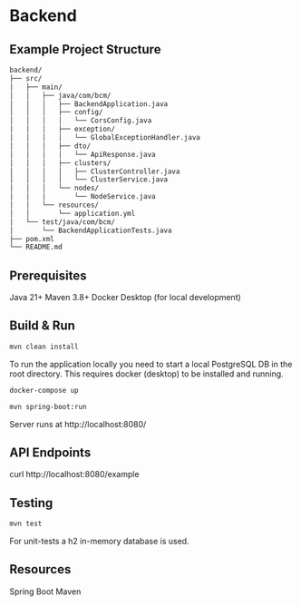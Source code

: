 # Backend
## Example Project Structure
```bash
backend/
├── src/
│   ├── main/
│   │   ├── java/com/bcm/
│   │   │   ├── BackendApplication.java
│   │   │   ├── config/
│   │   │   │   └── CorsConfig.java
│   │   │   ├── exception/
│   │   │   │   └── GlobalExceptionHandler.java
│   │   │   ├── dto/
│   │   │   │   └── ApiResponse.java
│   │   │   ├── clusters/
│   │   │   │   ├── ClusterController.java
│   │   │   │   └── ClusterService.java
│   │   │   └── nodes/
│   │   │       └── NodeService.java
│   │   └── resources/
│   │       └── application.yml
│   └── test/java/com/bcm/
│       └── BackendApplicationTests.java
├── pom.xml
└── README.md
```

## Prerequisites
Java 21+
Maven 3.8+
Docker Desktop (for local development)

## Build & Run
```bash
mvn clean install
```

To run the application locally you need to start a local PostgreSQL DB in the root directory.
This requires docker (desktop) to be installed and running.

```bash
docker-compose up 
```

```bash
mvn spring-boot:run
```
Server runs at http://localhost:8080/

## API Endpoints
curl http://localhost:8080/example

## Testing

```bash
mvn test
```
For unit-tests a h2 in-memory database is used.

## Resources
Spring Boot
Maven
